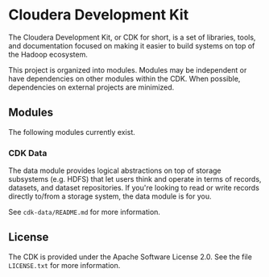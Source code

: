 # Cloudera Development Kit

The Cloudera Development Kit, or CDK for short, is a set of libraries, tools,
and documentation focused on making it easier to build systems on top of the
Hadoop ecosystem.

This project is organized into modules. Modules may be independent or have
dependencies on other modules within the CDK. When possible, dependencies on
external projects are minimized.

## Modules

The following modules currently exist.

### CDK Data

The data module provides logical abstractions on top of storage subsystems (e.g.
HDFS) that let users think and operate in terms of records, datasets, and
dataset repositories. If you're looking to read or write records directly
to/from a storage system, the data module is for you.

See `cdk-data/README.md` for more information.

## License

The CDK is provided under the Apache Software License 2.0. See the file
`LICENSE.txt` for more information.

